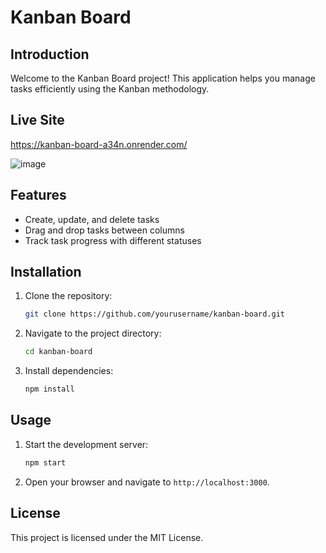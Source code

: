 # Kanban Board

## Introduction
Welcome to the Kanban Board project! This application helps you manage tasks efficiently using the Kanban methodology.

## Live Site
https://kanban-board-a34n.onrender.com/

![image](https://github.com/user-attachments/assets/6de041de-8993-4a1a-84f8-77c7b16befbe)


## Features
- Create, update, and delete tasks
- Drag and drop tasks between columns
- Track task progress with different statuses

## Installation
1. Clone the repository:
   ```sh
   git clone https://github.com/yourusername/kanban-board.git
   ```
2. Navigate to the project directory:
   ```sh
   cd kanban-board
   ```
3. Install dependencies:
   ```sh
   npm install
   ```

## Usage
1. Start the development server:
   ```sh
   npm start
   ```
2. Open your browser and navigate to `http://localhost:3000`.

## License
This project is licensed under the MIT License.
